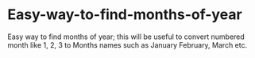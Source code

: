 # Easy-way-to-find-months-of-year
Easy way to find months of year; this will be useful to convert numbered month like 1, 2, 3 to Months names such as January February, March etc.
